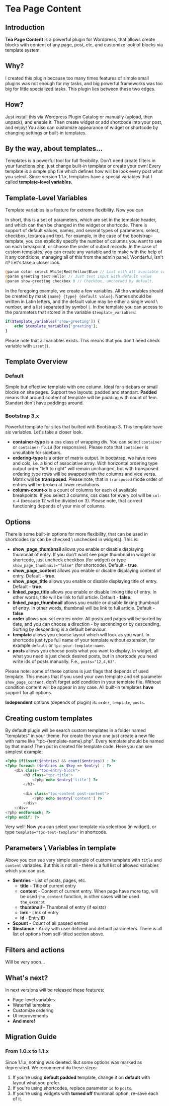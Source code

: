 # Tea Page Content
## Introduction
**Tea Page Content** is a powerful plugin for Wordpress, that allows create blocks with content of any page, post, etc, and customize look of blocks via template system.

## Why?
I created this plugin because too many times features of simple small plugins was not enough for my tasks, and big powerful frameworks was too big for little specialized tasks. This plugin lies between these two edges.

## How?
Just install this via Wordpress Plugin Catalog or manually (upload, then unpack), and enable it. Then create widget or add shortcode into your post, and enjoy! You also can customize appearance of widget or shortcode by changing settings or built-in templates.

## By the way, about templates...
Templates is a powerful tool for full flexibility. Don't need create filters in your functions.php, just change built-in template or create your own! Every template is a simple php file which defines how will be look every post what you select. Since version 1.1.x, templates have a special variables that I called **template-level variables**.

## Template-Level Variables
Template variables is a feature for extreme flexibility. Now you can 

In short, this is a set of parameters, which are set in the template header, and which can then be changed in the widget or shortcode. There is support of default values, names, and several types of parameters: select, checkbox, textarea and text. For example, in the case of the bootstrap-template, you can explicitly specify the number of columns you want to see on each breakpoint, or choose the order of output records. In the case of custom templates, you can create any variable and to make with the help of it any conditions, managing all of this from the admin panel. Wonderful, isn't it? Let's take a closer look.
```php
@param color select White|Red|Yellow|Blue // List with all available colors
@param greeting text Hello! // Just text input with default value
@param show-greeting checkbox 0 // Checkbox, unchecked by default.
```
In the foregoing example, we create a few variables. All the variables should be created by mask `{name} {type} {default value}`. Names should be written in Latin letters, and the default value may be either a single word \ number, and a list separated by symbol `|`. In the template you can access to the parameters that stored in the variable `$template_variables`:
```php
if($template_variables['show-greeting']) {
	echo $template_variables['greeting'];
}
```
Please note that all variables exists. This means that you don't need check variable with `isset()`.

## Template Overview
### Default
Simple but effective template with one column. Ideal for sidebars or small blocks on site pages. Support two layouts: padded and standart. **Padded** means that around content of template will be padding with count of 1em. Standart don't have paddings around.

### Bootstrap 3.x
Powerful template for sites that builted with Bootstrap 3. This template have six variables. Let's take a closer look.
* **container-type** is a css class of wrapping div. You can select `container` or `container-fluid` (for responsive). Please note that `container` is unsuitable for sidebars.
* **ordering-type** is a order of matrix output. In bootstrap, we have rows and cols, i.e. a kind of associative array. With horizontal ordering type output order "left to right" will remain unchanged, but with transposed ordering type rows will be swapped with the columns and vice versa. Matrix will be **transposed**. Please note, that in `transposed` mode order of entries will be broken at lower resolutions.
* **column-count-x** is a count of columns for each of available breakpoints. If you select 3 columns, css class for every col will be `col-x-4` (because 12 will be divided on 3). Please note, that correct functioning depends of your mix of columns.

## Options
There is some built-in options for more flexibility, that can be used in shortcodes (or can be checked \ unchecked in widgets). This is:
* **show_page_thumbnail** allows you enable or disable displaying thumbnail of entry. If you don't want see page thumbnail in widget or shortcode, just uncheck checkbox (for widget) or type `show_page_thumbnail="false"` (for shortcode). Default - **true**.
* **show_page_content** allows you enable or disable displaying content of entry. Default - **true**.
* **show_page_title** allows you enable or disable displaying title of entry. Default - **true**.
* **linked_page_title** allows you enable or disable linking title of entry. In other words, title will be link to full article. Default - **false**.
* **linked_page_thumbnail** allows you enable or disable linking thumbnail of entry. In other words, thumbnail will be link to full article. Default - **false**.
* **order** allows you set entries order. All posts and pages will be sorted by date, and you can choose a direction - by ascending or by descending. Sorting by descending is a default behaviour.
* **template** allows you choose layout which will look as you want. In shortcode just type full name of your template without extension, for example `default` or `tpc-your-template-name`.
* **posts** allows you choose posts what you want to display. In widget, all what you need is just check desired posts, but in shortcode you need write ids of posts manually. F.e., `posts="12,4,63"`.

Please note: some of these options is just flags that depends of used template. This means that if you used your own template and set parameter `show_page_content`, don't forget add condition in your template file. Without condition content will be appear in any case. All built-in templates **have** support for all options. 

**Independent** options (depends of plugin) is: `order`, `template`, `posts`.

## Creating custom templates
By default plugin will be search custom templates in a folder named "templates" in your theme. For create the your one just create a new file with name like "tpc-{template-name}.php". Every template should be named by that mask! Then put in created file template code. Here you can see simplest example:
```php
<?php if(isset($entries) && count($entries)) : ?>
<?php foreach ($entries as $key => $entry) : ?>
	<div class="tpc-entry-block">
		<h3 class="tpc-title">
			<?php echo $entry['title'] ?>
		</h3>
		
		<div class="tpc-content post-content">
			<?php echo $entry['content'] ?>
		</div>
	</div>
<?php endforeach; ?>
<?php endif; ?>
```

Very well! Now you can select your template via selectbox (in widget), or type `template="tpc-test-template"` in shortcode.

## Parameters \ Variables in template
Above you can see very simple example of custom template with `title` and `content` variables. But this is not all - there is a full list of allowed variables which you can use.
* **$entries** - List of posts, pages, etc.
	* **title** - Title of current entry
	* **content** - Content of current entry. When page have more tag, will be used `the_content` function, in other cases will be used `the_excerpt`
	* **thumbnail** - Thumbnail of entry (if exists)
	* **link** - Link of entry
	* **id** - Entry ID
* **$count** - Count of all passed entries
* **$instance** - Array with user defined and default parameters. There is all list of options from self-titled section above.

## Filters and actions
Will be very soon...

## What's next?
In next versions will be released these features:
* Page-level variables
* Waterfall template
* Customize ordering
* UI improvements
* **And more!**

## Migration Guide
### From 1.0.x to 1.1.x
Since 1.1.x, nothing was deleted. But some options was marked as deprecated. We recommend do these steps:
1. If you're using **default padded** template, change it on **default** with layout what you prefer.
2. If you're using shortcodes, replace parameter `id` to `posts`.
3. If you're using widgets with **turned off** thumbnail option, re-save each of it.